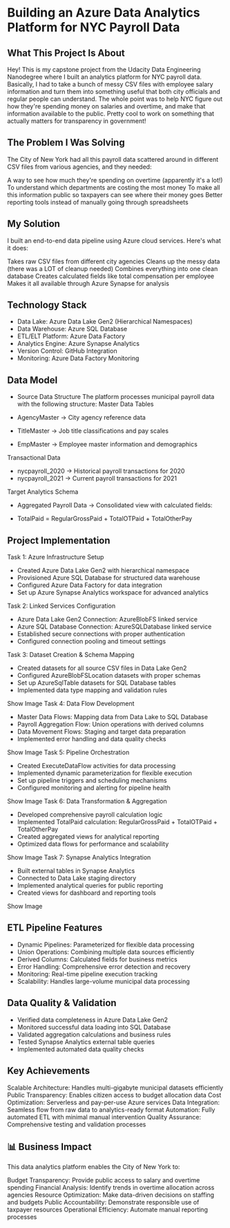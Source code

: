 # Building an Azure Data Analytics Platform for NYC Payroll Data

##  What This Project Is About
Hey! This is my capstone project from the Udacity Data Engineering Nanodegree where I built an analytics platform for NYC payroll data. Basically, I had to take a bunch of messy CSV files with employee salary information and turn them into something useful that both city officials and regular people can understand.
The whole point was to help NYC figure out how they're spending money on salaries and overtime, and make that information available to the public. Pretty cool to work on something that actually matters for transparency in government!

##  The Problem I Was Solving
The City of New York had all this payroll data scattered around in different CSV files from various agencies, and they needed:

A way to see how much they're spending on overtime (apparently it's a lot!)
To understand which departments are costing the most money
To make all this information public so taxpayers can see where their money goes
Better reporting tools instead of manually going through spreadsheets

##  My Solution
I built an end-to-end data pipeline using Azure cloud services. Here's what it does:

Takes raw CSV files from different city agencies
Cleans up the messy data (there was a LOT of cleanup needed)
Combines everything into one clean database
Creates calculated fields like total compensation per employee
Makes it all available through Azure Synapse for analysis

##  Technology Stack

- Data Lake: Azure Data Lake Gen2 (Hierarchical Namespaces)
- Data Warehouse: Azure SQL Database
- ETL/ELT Platform: Azure Data Factory
- Analytics Engine: Azure Synapse Analytics
- Version Control: GitHub Integration
- Monitoring: Azure Data Factory Monitoring

## Data Model
-  Source Data Structure
The platform processes municipal payroll data with the following structure:
Master Data Tables

- AgencyMaster → City agency reference data
- TitleMaster → Job title classifications and pay scales
- EmpMaster → Employee master information and demographics

Transactional Data

- nycpayroll_2020 → Historical payroll transactions for 2020
- nycpayroll_2021 → Current payroll transactions for 2021

Target Analytics Schema

- Aggregated Payroll Data → Consolidated view with calculated fields:

- TotalPaid = RegularGrossPaid + TotalOTPaid + TotalOtherPay

## Project Implementation
Task 1: Azure Infrastructure Setup

- Created Azure Data Lake Gen2 with hierarchical namespace
- Provisioned Azure SQL Database for structured data warehouse
 - Configured Azure Data Factory for data integration
- Set up Azure Synapse Analytics workspace for advanced analytics

Task 2: Linked Services Configuration

- Azure Data Lake Gen2 Connection: AzureBlobFS linked service
- Azure SQL Database Connection: AzureSQLDatabase linked service
- Established secure connections with proper authentication
- Configured connection pooling and timeout settings


Task 3: Dataset Creation & Schema Mapping

- Created datasets for all source CSV files in Data Lake Gen2
- Configured AzureBlobFSLocation datasets with proper schemas
- Set up AzureSqlTable datasets for SQL Database tables
- Implemented data type mapping and validation rules

Show Image
Task 4: Data Flow Development

- Master Data Flows: Mapping data from Data Lake to SQL Database
- Payroll Aggregation Flow: Union operations with derived columns
- Data Movement Flows: Staging and target data preparation
- Implemented error handling and data quality checks

Show Image
Task 5: Pipeline Orchestration

- Created ExecuteDataFlow activities for data processing
- Implemented dynamic parameterization for flexible execution
- Set up pipeline triggers and scheduling mechanisms
- Configured monitoring and alerting for pipeline health

Show Image
Task 6: Data Transformation & Aggregation

- Developed comprehensive payroll calculation logic
- Implemented TotalPaid calculation: RegularGrossPaid + TotalOTPaid + TotalOtherPay
- Created aggregated views for analytical reporting
- Optimized data flows for performance and scalability

Show Image
Task 7: Synapse Analytics Integration

- Built external tables in Synapse Analytics
- Connected to Data Lake staging directory
- Implemented analytical queries for public reporting
- Created views for dashboard and reporting tools

Show Image
## ETL Pipeline Features

- Dynamic Pipelines: Parameterized for flexible data processing
- Union Operations: Combining multiple data sources efficiently
- Derived Columns: Calculated fields for business metrics
- Error Handling: Comprehensive error detection and recovery
- Monitoring: Real-time pipeline execution tracking
- Scalability: Handles large-volume municipal data processing

## Data Quality & Validation

- Verified data completeness in Azure Data Lake Gen2
- Monitored successful data loading into SQL Database
- Validated aggregation calculations and business rules
- Tested Synapse Analytics external table queries
- Implemented automated data quality checks


## Key Achievements

Scalable Architecture: Handles multi-gigabyte municipal datasets efficiently
Public Transparency: Enables citizen access to budget allocation data
Cost Optimization: Serverless and pay-per-use Azure services
Data Integration: Seamless flow from raw data to analytics-ready format
Automation: Fully automated ETL with minimal manual intervention
Quality Assurance: Comprehensive testing and validation processes

## 📊 Business Impact
This data analytics platform enables the City of New York to:

Budget Transparency: Provide public access to salary and overtime spending
Financial Analysis: Identify trends in overtime allocation across agencies
Resource Optimization: Make data-driven decisions on staffing and budgets
Public Accountability: Demonstrate responsible use of taxpayer resources
Operational Efficiency: Automate manual reporting processes

